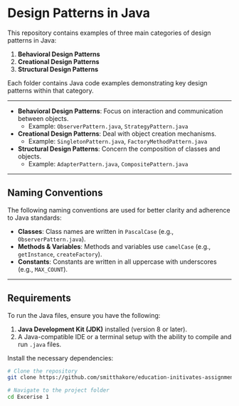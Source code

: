 # Design Patterns in Java

This repository contains examples of three main categories of design patterns in Java:
1. **Behavioral Design Patterns**
2. **Creational Design Patterns**
3. **Structural Design Patterns**

Each folder contains Java code examples demonstrating key design patterns within that category.

---

- **Behavioral Design Patterns**: Focus on interaction and communication between objects.
  - Example: `ObserverPattern.java`, `StrategyPattern.java`
- **Creational Design Patterns**: Deal with object creation mechanisms.
  - Example: `SingletonPattern.java`, `FactoryMethodPattern.java`
- **Structural Design Patterns**: Concern the composition of classes and objects.
  - Example: `AdapterPattern.java`, `CompositePattern.java`

---

## Naming Conventions

The following naming conventions are used for better clarity and adherence to Java standards:

- **Classes**: Class names are written in `PascalCase` (e.g., `ObserverPattern.java`).
- **Methods & Variables**: Methods and variables use `camelCase` (e.g., `getInstance`, `createFactory`).
- **Constants**: Constants are written in all uppercase with underscores (e.g., `MAX_COUNT`).

---

## Requirements

To run the Java files, ensure you have the following:

1. **Java Development Kit (JDK)** installed (version 8 or later).
2. A Java-compatible IDE or a terminal setup with the ability to compile and run `.java` files.

Install the necessary dependencies:

```bash
# Clone the repository
git clone https://github.com/smitthakore/education-initivates-assignment.git

# Navigate to the project folder
cd Excerise 1


